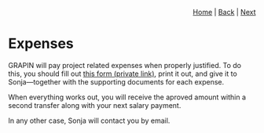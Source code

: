 <p align="right">
<a href="README.md">Home</a> | <a href="documentation.md">Back</a> | <a href="holidays-and-absences.md">Next</a>
</p>

# Expenses

GRAPIN will pay project related expenses when properly justified. To do this, you should fill out [this form (private link)](https://storage.grapin.ch/index.php/f/222253), print it out, and give it to Sonja—together with the supporting documents for each expense.

When everything works out, you will receive the aproved amount within a second transfer along with your next salary payment. 

In any other case, Sonja will contact you by email.